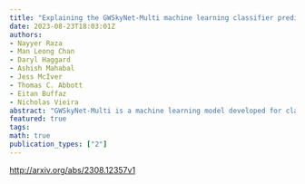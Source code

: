 ```yaml
---
title: "Explaining the GWSkyNet-Multi machine learning classifier predictions   for gravitational-wave events"
date: 2023-08-23T18:03:01Z
authors:
- Nayyer Raza
- Man Leong Chan
- Daryl Haggard
- Ashish Mahabal
- Jess McIver
- Thomas C. Abbott
- Eitan Buffaz
- Nicholas Vieira
abstract: "GWSkyNet-Multi is a machine learning model developed for classification of candidate gravitational-wave events detected by the LIGO and Virgo observatories. The model uses limited information released in the low-latency Open Public Alerts to produce prediction scores indicating whether an event is a merger of two black holes, a merger involving a neutron star, or a non-astrophysical glitch. This facilitates time sensitive decisions about whether to perform electromagnetic follow-up of candidate events during LIGO-Virgo-KAGRA (LVK) observing runs. However, it is not well understood how the model is leveraging the limited information available to make its predictions. As a deep learning neural network, the inner workings of the model can be difficult to interpret, impacting our trust in its validity and robustness. We tackle this issue by systematically perturbing the model and its inputs to explain what underlying features and correlations it has learned for distinguishing the sources. We show that the localization area of the 2D sky maps and the computed coherence versus incoherence Bayes factors are used as strong predictors for distinguishing between real events and glitches. The estimated distance to the source is further used to discriminate between binary black hole mergers and mergers involving neutron stars. We leverage these findings to show that events misclassified by GWSkyNet-Multi in LVK's third observing run have distinct sky area, coherence factor, and distance values that influence the predictions and explain these misclassifications. The results help identify the model's limitations and inform potential avenues for further optimization."
featured: true
tags:
math: true
publication_types: ["2"]
---
```

http://arxiv.org/abs/2308.12357v1